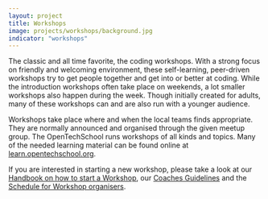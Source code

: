 ```yaml
---
layout: project
title: Workshops
image: projects/workshops/background.jpg
indicator: "workshops"
---
```


The classic and all time favorite, the coding workshops. With a strong focus on friendly and welcoming environment, these self-learning, peer-driven workshops try to get people together and get into or better at coding. While the introduction workshops often take place on weekends, a lot smaller workshops also happen during the week. Though initially created for adults, many of these workshops can and are also run with a younger audience.

Workshops take place where and when the local teams finds appropriate. They are normally announced and organised through the given meetup group. The OpenTechSchool runs workshops of all kinds and topics. Many of the needed learning material can be found online at [learn.opentechschool.org](http://learn.opentechschool.org/).

If you are interested in starting a new workshop, please take a look at our [Handbook on how to start a Workshop](/handbooks/workshops/starting-a-workshop.html), our [Coaches Guidelines](http://opentechschool.github.com/slides/presentations/coaching/) and the [Schedule for Workshop organisers](/handbooks/workshops/organisers-schedule.html).


